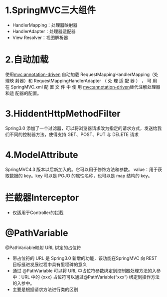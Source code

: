 # 1.SpringMVC三大组件
- HandlerMapping：处理器映射器
- HandlerAdapter：处理器适配器
- View Resolver：视图解析器

# 2.自动加载
使用<mvc:annotation-driven> 自动加载 RequestMappingHandlerMapping（处理映 射器）和 RequestMappingHandlerAdapter （ 处 理 适 配 器 ） ， 可 用 在 SpringMVC.xml 配 置 文 件 中 使 用 <mvc:annotation-driven>替代注解处理器和适 配器的配置。 


# 3.HiddentHttpMethodFilter
Spring3.0 添加了一个过滤器，可以将浏览器请求改为指定的请求方式，发送给我们不同的控制器方法，使得支持 GET、POST、PUT 与 DELETE 请求

# 4.ModelAttribute
SpringMVC4.3 版本以后新加入的。它可以用于修饰方法和参数。
value：用于获取数据的 key。key 可以是 POJO 的属性名称，也可以是 map 结构的 key。

# 拦截器Interceptor
- 仅适用于Controller的拦截

# @PathVariable 
@PathVariable映射 URL 绑定的占位符
- 带占位符的 URL 是 Spring3.0 新增的功能，该功能在SpringMVC 向 REST 目标挺进发展过程中具有里程碑的意义
- 通过 @PathVariable 可以将 URL 中占位符参数绑定到控制器处理方法的入参中：URL 中的 {xxx} 占位符可以通过@PathVariable(“xxx“) 绑定到操作方法的入参中。
- 主要是根据请求方法进行类的区别

# 
